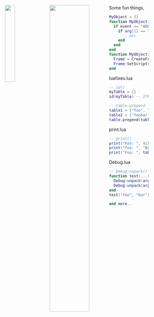 <p align="center">
    <img style="float: left" src="https://github.com/user-attachments/assets/8d0131a4-1061-42b2-a3ab-0409113afbcd" width="25%" height="25%">
    <img style="float: left" src="https://github.com/user-attachments/assets/d3852943-d71e-4c3c-83c6-9fa6d261d178" width="50%" height="50%">
</p>

Some fun things,

```lua
MyObject = {}
function MyObject:load(...)
  if event == "ADDON_LOADED" then
    if arg[1] == "MyAddon" then
      -- etc
    end
  end
end
function MyObject:init()
  Frame = CreateFrame("Frame")
  Frame:SetScript("OnEvent", bind(self, MyObject.load))
end
```

luafixes.lua
```lua
-- id()
myTable = {}
id(myTable) -- 27FC3608

-- table.prepend
table1 = {"foo", "bar"}
table2 = {"foobar"}
table.prepend(table1, table2) -- {"foo", "bar", "foobar"}
```
print.lua
```lua
-- print()
print("Foo: ", 42) -- Foo: 42
print("Foo: ", "Bar: ", 42) -- Foo: Bar: 42
print("Foo: ", table1) -- Foo: 27FC3608
```
Debug.lua
```lua
-- Debug:unpack()
function test(...)
  Debug:unpack(arg) -- "foo bar"
  Debug:unpack(arg, ", ") -- "foo, bar"
end
test("foo", "bar")

and more..
```
